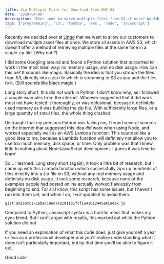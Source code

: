 ```yaml
---
title: Zip Multiple Files for Download from AWS S3
date: '2020-04-08'
description: "Ever need to serve multiple files from S3 at once? Wouldn't a zip function be great? Well, here you go."
tags: ['programming', 's3', 'lambda', 'aws', 'node', 'javascript']
---
```


Recently we decided over at [Lingo](https://www.lingoapp.com) that we want to allow our customers to download multiple asset files at once. We store all assets in AWS S3, which doesn't offer a method of retrieving multiple files at the same time in a single zip file. (Why not!?)

I did some Googling around and found a Python solution that purported to work in the most ideal way: no memory usage, and no disk usage. How can this be? It sounds like magic. Basically the idea is that you *stream* the files from S3, directly into a zip file which is streaming to S3 as you add the files to it. (Still sounds like black magic.)

Long story short, this did *not* work in Python. I don't know why, as I followed a couple examples from the internet. Whoever suggested that it did work must not have tested it thoroughly, or was delusional, because it definitely used memory as it was building the zip file. With sufficiently large files, or a large quantity of small files, the whole thing crashed.

Distraught that my precious Python was failing me, I found several sources on the internet that suggested this idea *did* work when using Node, and worked especially well as an AWS Lambda function. This sounded like a good idea to me, because a Lambda function will definitely not allow you to use too much memory, disk space, or time. Only problem was that I knew little to nothing about Node/JavaScript development. I guess it was time to learn!

So... I learned. Long story short (again), it took a little bit of research, but I came up with this Lambda function which successfully zips up hundreds of files directly into a zip file on S3, without any real memory usage and definitely no disk usage. It took some research, because none of the examples people had posted online actually worked flawlessly from beginning to end. For all I know, this script has some issues, but I haven't run into them yet, and when I do, I will update it to avoid them.

`gist:amiantos/16bacc9ed742c91151fcf1a41012445e#index.js`

Compared to Python, Javascript syntax is a horrific mess that makes my eyes bleed. But I can't argue with results, this worked out while the Python solution did not.

If you need an explanation of what this code does, just give yourself a year or two as a professional developer and you'll realize understanding what it does isn't particularly important, but by that time you'll be able to figure it out.

Good luck!